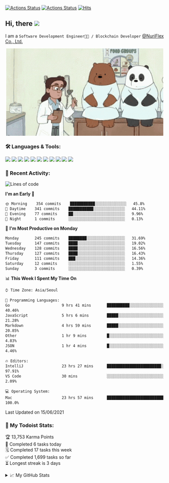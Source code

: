 
[![Actions Status](https://github.com/ddok2/ddok2/workflows/Todoist%20Readme/badge.svg)](https://github.com/ddok2/ddok2/actions)
[![Actions Status](https://github.com/ddok2/ddok2/workflows/wakatime-stats/badge.svg)](https://github.com/ddok2/ddok2/actions)
[![Hits](https://hits.seeyoufarm.com/api/count/incr/badge.svg?url=https%3A%2F%2Fgithub.com%2Fddok2&count_bg=%23FF9595&title_bg=%23555555&icon=github.svg&icon_color=%23FFFFFF&title=hits&edge_flat=false)](https://hits.seeyoufarm.com)

<!-- ![visitors](https://visitor-badge.laobi.icu/badge?page_id=ddok2.ddok2) -->
## Hi, there <img src="https://raw.githubusercontent.com/MartinHeinz/MartinHeinz/master/wave.gif" width="25px">

I am a `Software Development Engineer🧑‍💻 / Blockchain Developer` [@NuriFlex Co., Ltd.](https://nuriflex.com)


<p align="center">
<img align="center" alt="GIF" src="img/debugging.gif" />
</p>


### 🛠 Languages & Tools:
<p>
    <img src="https://img.shields.io/badge/go-%2300ADD8.svg?&style=for-the-badge&logo=go&logoColor=white"/>
    <img src="https://img.shields.io/badge/node.js%20-%2343853D.svg?&style=for-the-badge&logo=node.js&logoColor=white"/>
    <img src="https://img.shields.io/badge/javascript%20-%23323330.svg?&style=for-the-badge&logo=javascript&logoColor=%23F7DF1E"/>
    <img src="https://img.shields.io/badge/typescript%20-%23007ACC.svg?&style=for-the-badge&logo=typescript&logoColor=white"/>
    <img src="https://img.shields.io/badge/python%20-%2314354C.svg?&style=for-the-badge&logo=python&logoColor=white"/>
    <img src="https://img.shields.io/badge/react%20-%2320232a.svg?&style=for-the-badge&logo=react&logoColor=%2361DAFB"/>
    <img src="https://img.shields.io/badge/AWS%20-%23FF9900.svg?&style=for-the-badge&logo=amazon-aws&logoColor=white"/>
    <img src="https://img.shields.io/badge/Google%20Cloud%20-%234285F4.svg?&style=for-the-badge&logo=google-cloud&logoColor=white"/>
    <img src="https://img.shields.io/badge/docker%20-%230db7ed.svg?&style=for-the-badge&logo=docker&logoColor=white"/>
    <img src="https://img.shields.io/badge/kubernetes%20-%23326ce5.svg?&style=for-the-badge&logo=kubernetes&logoColor=white"/>
    <img src="https://img.shields.io/badge/ansible%20-%231A1918.svg?&style=for-the-badge&logo=ansible&logoColor=white"/>
</p>

### 🌈 Recent Activity:
<!--START_SECTION:waka-->
![Lines of code](https://img.shields.io/badge/From%20Hello%20World%20I%27ve%20Written-692624%20lines%20of%20code-blue)

**I'm an Early 🐤** 

```text
🌞 Morning    354 commits    ███████████░░░░░░░░░░░░░░   45.8% 
🌆 Daytime    341 commits    ███████████░░░░░░░░░░░░░░   44.11% 
🌃 Evening    77 commits     ██░░░░░░░░░░░░░░░░░░░░░░░   9.96% 
🌙 Night      1 commits      ░░░░░░░░░░░░░░░░░░░░░░░░░   0.13%

```
📅 **I'm Most Productive on Monday** 

```text
Monday       245 commits    ████████░░░░░░░░░░░░░░░░░   31.69% 
Tuesday      147 commits    ████░░░░░░░░░░░░░░░░░░░░░   19.02% 
Wednesday    128 commits    ████░░░░░░░░░░░░░░░░░░░░░   16.56% 
Thursday     127 commits    ████░░░░░░░░░░░░░░░░░░░░░   16.43% 
Friday       111 commits    ███░░░░░░░░░░░░░░░░░░░░░░   14.36% 
Saturday     12 commits     ░░░░░░░░░░░░░░░░░░░░░░░░░   1.55% 
Sunday       3 commits      ░░░░░░░░░░░░░░░░░░░░░░░░░   0.39%

```


📊 **This Week I Spent My Time On** 

```text
⌚︎ Time Zone: Asia/Seoul

💬 Programming Languages: 
Go                       9 hrs 41 mins       ██████████░░░░░░░░░░░░░░░   40.46% 
JavaScript               5 hrs 6 mins        █████░░░░░░░░░░░░░░░░░░░░   21.28% 
Markdown                 4 hrs 59 mins       █████░░░░░░░░░░░░░░░░░░░░   20.85% 
Other                    1 hr 9 mins         █░░░░░░░░░░░░░░░░░░░░░░░░   4.83% 
JSON                     1 hr 4 mins         █░░░░░░░░░░░░░░░░░░░░░░░░   4.46%

🔥 Editors: 
IntelliJ                 23 hrs 27 mins      ████████████████████████░   97.91% 
VS Code                  30 mins             ░░░░░░░░░░░░░░░░░░░░░░░░░   2.09%

💻 Operating System: 
Mac                      23 hrs 57 mins      █████████████████████████   100.0%

```


 Last Updated on 15/06/2021
<!--END_SECTION:waka-->

### 🚧 My Todoist Stats:
<!-- TODO-IST:START -->
🏆  13,753 Karma Points           
🌸  Completed 6 tasks today           
🗓  Completed 17 tasks this week           
✅  Completed 1,699 tasks so far           
⏳  Longest streak is 3 days
<!-- TODO-IST:END -->

<details>
<summary>📈 My GitHub Stats</summary>
<p align="center"> <img src="https://github-readme-stats.vercel.app/api?username=ddok2&show_icons=true" alt="ddok2" />
</details>
